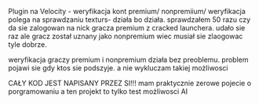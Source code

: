Plugin na Velocity - weryfikacja kont premium/ nonpremiium/
weryfikacja polega na sprawdzaniu texturs- działa bo działa. 
sprawdzałem 50 razu czy da sie zalogowan na nick gracza premium z cracked launchera. 
udało sie raz ale gracz został uznany jako nonpremium wiec musiał sie zlaogowac tyle dobrze.

weryfikacja graczy premium i nonpremium działa bez preoblemu.
problem pojawi sie gdy ktos sie podszyje. a nie wykluczam takiej możliwosci 

CAŁY KOD JEST NAPISANY PRZEZ SI!!!
mam praktycznie zerowe pojecie o porgramowaniu a ten projekt to tylko test możliwosci AI 
